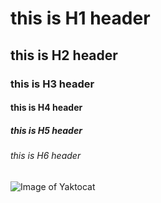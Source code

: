 # this is H1 header
## this is H2 header
### this is H3 header
#### this is H4 header
##### this is H5 header
###### this is H6 header

![Image of Yaktocat](https://octodex.github.com/images/yaktocat.png)
